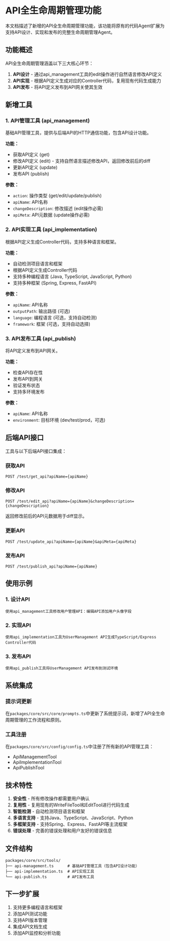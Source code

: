 # API全生命周期管理功能

本文档描述了新增的API全生命周期管理功能，该功能将原有的代码Agent扩展为支持API设计、实现和发布的完整生命周期管理Agent。

## 功能概述

API全生命周期管理涵盖以下三大核心环节：

1. **API设计** - 通过api_management工具的edit操作进行自然语言修改API定义
2. **API实现** - 根据API定义生成对应的Controller代码，复用现有代码生成能力
3. **API发布** - 将API定义发布到API网关使其生效

## 新增工具

### 1. API管理工具 (api_management)
基础API管理工具，提供与后端API的HTTP通信功能，包含API设计功能。

**功能：**
- 获取API定义 (get)
- 修改API定义 (edit) - 支持自然语言描述修改API，返回修改前后的diff
- 更新API定义 (update)
- 发布API (publish)

**参数：**
- `action`: 操作类型 (get/edit/update/publish)
- `apiName`: API名称
- `changeDescription`: 修改描述 (edit操作必需)
- `apiMeta`: API元数据 (update操作必需)

### 2. API实现工具 (api_implementation)
根据API定义生成Controller代码，支持多种语言和框架。

**功能：**
- 自动检测项目语言和框架
- 根据API定义生成Controller代码
- 支持多种编程语言 (Java, TypeScript, JavaScript, Python)
- 支持多种框架 (Spring, Express, FastAPI)

**参数：**
- `apiName`: API名称
- `outputPath`: 输出路径 (可选)
- `language`: 编程语言 (可选，支持自动检测)
- `framework`: 框架 (可选，支持自动选择)

### 3. API发布工具 (api_publish)
将API定义发布到API网关。

**功能：**
- 检查API存在性
- 发布API到网关
- 验证发布状态
- 支持多环境发布

**参数：**
- `apiName`: API名称
- `environment`: 目标环境 (dev/test/prod，可选)

## 后端API接口

工具与以下后端API接口集成：

### 获取API
```
POST /test/get_api?apiName={apiName}
```

### 修改API
```
POST /test/edit_api?apiName={apiName}&changeDescription={changeDescription}
```
返回修改前后的API元数据用于diff显示。

### 更新API
```
POST /test/update_api?apiName={apiName}&apiMeta={apiMeta}
```

### 发布API
```
POST /test/publish_api?apiName={apiName}
```

## 使用示例

### 1. 设计API
```
使用api_management工具修改用户管理API：编辑API添加用户头像字段
```

### 2. 实现API
```
使用api_implementation工具为UserManagement API生成TypeScript/Express Controller代码
```

### 3. 发布API
```
使用api_publish工具将UserManagement API发布到测试环境
```

## 系统集成

### 提示词更新
在`packages/core/src/core/prompts.ts`中更新了系统提示词，新增了API全生命周期管理的工作流程和原则。

### 工具注册
在`packages/core/src/config/config.ts`中注册了所有新的API管理工具：
- ApiManagementTool
- ApiImplementationTool
- ApiPublishTool

## 技术特性

1. **安全性** - 所有修改操作都需要用户确认
2. **复用性** - 复用现有的WriteFileTool和EditTool进行代码生成
3. **智能检测** - 自动检测项目语言和框架
4. **多语言支持** - 支持Java、TypeScript、JavaScript、Python
5. **多框架支持** - 支持Spring、Express、FastAPI等主流框架
6. **错误处理** - 完善的错误处理和用户友好的错误信息

## 文件结构

```
packages/core/src/tools/
├── api-management.ts      # 基础API管理工具（包含API设计功能）
├── api-implementation.ts  # API实现工具
└── api-publish.ts         # API发布工具
```

## 下一步扩展

1. 支持更多编程语言和框架
2. 添加API测试功能
3. 支持API版本管理
4. 集成API文档生成
5. 添加API监控和分析功能 